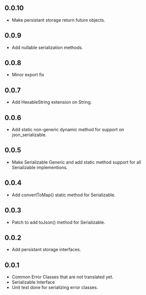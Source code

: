 ## 0.0.10

- Make persistant storage return future objects.

## 0.0.9

- Add nullable serialization methods.

## 0.0.8

- Minor export fix

## 0.0.7

- Add HexableString extension on String.

## 0.0.6
- Add static non-generic dynamic method for support on json_serializable.

## 0.0.5
- Make Serializable Generic and add static method support for all Serializable implementions.

## 0.0.4
- Add convertToMap() static method for Serializable.

## 0.0.3

- Patch to add toJson() method for Serializable.

## 0.0.2
- Add persistant storage interfaces.

## 0.0.1

- Common Error Classes that are not translated yet.
- Serializable Interface
- Unit test done for serializing error classes.